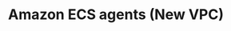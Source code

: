 ---
title: "Amazon ECS agents (New VPC)"
displayed_sidebar: "dagsterPlus"
sidebar_position: 10
sidebar_label: "Amazon ECS (new)"
---